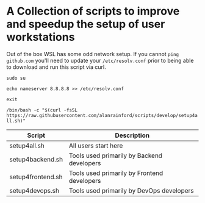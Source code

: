 # A Collection of scripts to improve and speedup the setup of user workstations

Out of the box WSL has some odd network setup. If you cannot `ping github.com` you'll need to update your `/etc/resolv.conf` prior to being able to download and run this script via curl.

`sudo su`

`echo nameserver 8.8.8.8 >> /etc/resolv.conf`

`exit`

`/bin/bash -c "$(curl -fsSL https://raw.githubusercontent.com/alanrainford/scripts/develop/setup4all.sh)"`

| Script      | Description |
| ----------- | ----------- |
| setup4all.sh | All users start here |
| setup4backend.sh | Tools used primarily by Backend developers |
| setup4frontend.sh | Tools used primarily by Frontend developers |
| setup4devops.sh | Tools used primarily by DevOps developers |

